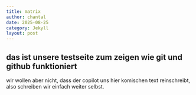 ```yaml
---
title: matrix
author: chantal
date: 2025-08-25
category: Jekyll
layout: post
---
```

## das ist unsere testseite zum zeigen wie git und github funktioniert

wir wollen aber nicht, dass der copilot uns hier komischen text reinschreibt, also schreiben wir einfach weiter selbst.
